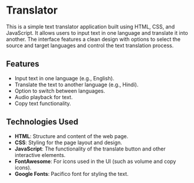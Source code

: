 # Translator
This is a simple text translator application built using HTML, CSS, and JavaScript. It allows users to input text in one language and translate it into another. The interface features a clean design with options to select the source and target languages and control the text translation process.

## Features
- Input text in one language (e.g., English).
- Translate the text to another language (e.g., Hindi).
- Option to switch between languages.
- Audio playback for text.
- Copy text functionality.

## Technologies Used
- **HTML**: Structure and content of the web page.
- **CSS**: Styling for the page layout and design.
- **JavaScript**: The functionality of the translate button and other interactive elements.
- **FontAwesome**: For icons used in the UI (such as volume and copy icons).
- **Google Fonts**: Pacifico font for styling the text.


